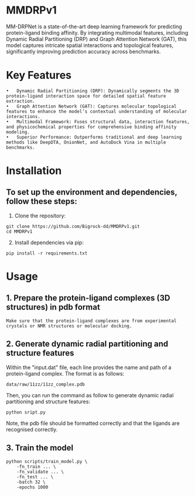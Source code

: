 # MMDRPv1
 
MM-DRPNet is a state-of-the-art deep learning framework for predicting protein-ligand binding affinity. By integrating multimodal features, including Dynamic Radial Partitioning (DRP) and Graph Attention Network (GAT), this model captures intricate spatial interactions and topological features, significantly improving prediction accuracy across benchmarks.

# Key Features

	•	Dynamic Radial Partitioning (DRP): Dynamically segments the 3D protein-ligand interaction space for detailed spatial feature extraction.
	•	Graph Attention Network (GAT): Captures molecular topological features to enhance the model’s contextual understanding of molecular interactions.
	•	Multimodal Framework: Fuses structural data, interaction features, and physicochemical properties for comprehensive binding affinity modeling.
	•	Superior Performance: Outperforms traditional and deep learning methods like DeepDTA, OnionNet, and AutoDock Vina in multiple benchmarks.

# Installation


## To set up the environment and dependencies, follow these steps:
1. Clone the repository:
```
git clone https://github.com/Bigrock-dd/MMDRPv1.git
cd MMDRPv1
```
2. Install dependencies via pip:
```
pip install -r requirements.txt
```

# Usage
## 1. Prepare the protein-ligand complexes (3D structures) in pdb format
```
Make sure that the protein-ligand complexes are from experimental crystals or NMR structures or molecular docking.
```
## 2. Generate dynamic radial partitioning and structure features
Within the "input.dat" file, each line provides the name and path of a protein-ligand complex. The format is as follows:
```
data/raw/11zz/11zz_complex.pdb
```
Then, you can run the command as follow to generate dynamic radial partitioning and structure features:
```
python sript.py
```
Note, the pdb file should be formatted correctly and that the ligands are recognised correctly.
## 3. Train the model
```
python scripts/train_model.py \
    -fn_train ... \
    -fn_validate ... \
    -fn_test ... \
    -batch 32 \
    -epochs 1000
```
